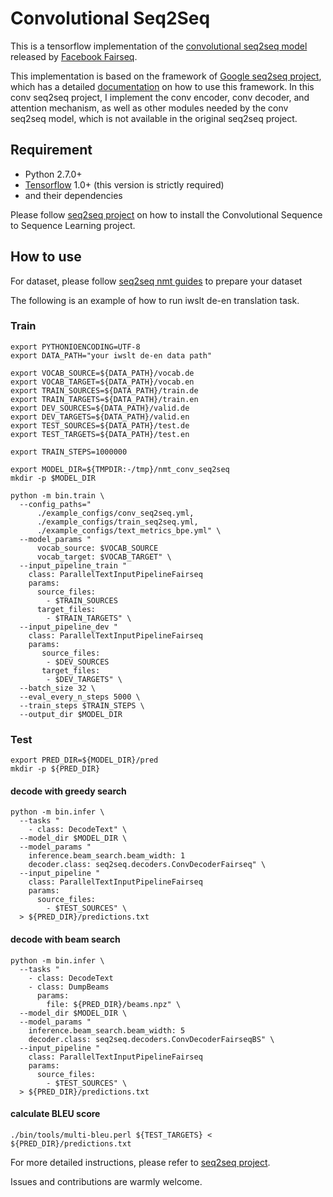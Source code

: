 # Convolutional Seq2Seq

This is a tensorflow implementation of the [convolutional seq2seq model](https://arxiv.org/abs/1705.03122) released by [Facebook Fairseq](https://github.com/facebookresearch/fairseq).

This implementation is based on the framework of [Google seq2seq project](https://github.com/google/seq2seq), which has a detailed [documentation](https://google.github.io/seq2seq/) on how to use this framework. In this conv seq2seq project, I implement the conv encoder, conv decoder, and attention mechanism, as well as other modules needed by the conv seq2seq model, which is not available in the original seq2seq project. 


## Requirement

- Python 2.7.0+
- [Tensorflow](https://github.com/tensorflow/tensorflow) 1.0+ (this version is strictly required)
- and their dependencies

Please follow [seq2seq project](https://google.github.io/seq2seq/) on how to install the Convolutional Sequence to Sequence Learning project. 
## How to use
For dataset, please follow [seq2seq nmt guides](https://google.github.io/seq2seq/nmt/) to prepare your dataset

The following is an example of how to run iwslt de-en translation task.
### Train
```
export PYTHONIOENCODING=UTF-8
export DATA_PATH="your iwslt de-en data path"

export VOCAB_SOURCE=${DATA_PATH}/vocab.de
export VOCAB_TARGET=${DATA_PATH}/vocab.en
export TRAIN_SOURCES=${DATA_PATH}/train.de
export TRAIN_TARGETS=${DATA_PATH}/train.en
export DEV_SOURCES=${DATA_PATH}/valid.de
export DEV_TARGETS=${DATA_PATH}/valid.en
export TEST_SOURCES=${DATA_PATH}/test.de
export TEST_TARGETS=${DATA_PATH}/test.en

export TRAIN_STEPS=1000000

export MODEL_DIR=${TMPDIR:-/tmp}/nmt_conv_seq2seq
mkdir -p $MODEL_DIR

python -m bin.train \
  --config_paths="
      ./example_configs/conv_seq2seq.yml,
      ./example_configs/train_seq2seq.yml,
      ./example_configs/text_metrics_bpe.yml" \
  --model_params "
      vocab_source: $VOCAB_SOURCE
      vocab_target: $VOCAB_TARGET" \
  --input_pipeline_train "
    class: ParallelTextInputPipelineFairseq
    params:
      source_files:
        - $TRAIN_SOURCES
      target_files:
        - $TRAIN_TARGETS" \
  --input_pipeline_dev "
    class: ParallelTextInputPipelineFairseq
    params:
       source_files:
        - $DEV_SOURCES
       target_files:
        - $DEV_TARGETS" \
  --batch_size 32 \
  --eval_every_n_steps 5000 \
  --train_steps $TRAIN_STEPS \
  --output_dir $MODEL_DIR

```

### Test

```
export PRED_DIR=${MODEL_DIR}/pred
mkdir -p ${PRED_DIR}
```

#### decode with greedy search
```
python -m bin.infer \
  --tasks "
    - class: DecodeText" \
  --model_dir $MODEL_DIR \
  --model_params "
    inference.beam_search.beam_width: 1 
    decoder.class: seq2seq.decoders.ConvDecoderFairseq" \
  --input_pipeline "
    class: ParallelTextInputPipelineFairseq
    params:
      source_files:
        - $TEST_SOURCES" \
  > ${PRED_DIR}/predictions.txt

```

#### decode with beam search
```
python -m bin.infer \
  --tasks "
    - class: DecodeText
    - class: DumpBeams
      params:
        file: ${PRED_DIR}/beams.npz" \
  --model_dir $MODEL_DIR \
  --model_params "
    inference.beam_search.beam_width: 5 
    decoder.class: seq2seq.decoders.ConvDecoderFairseqBS" \
  --input_pipeline "
    class: ParallelTextInputPipelineFairseq
    params:
      source_files:
        - $TEST_SOURCES" \
  > ${PRED_DIR}/predictions.txt
```

#### calculate BLEU score
```
./bin/tools/multi-bleu.perl ${TEST_TARGETS} < ${PRED_DIR}/predictions.txt
```


For more detailed instructions, please refer to [seq2seq project](https://google.github.io/seq2seq/).


Issues and contributions are warmly welcome.  



